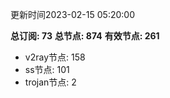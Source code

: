 更新时间2023-02-15 05:20:00

**总订阅: 73**
**总节点: 874**
**有效节点: 261**
- v2ray节点: 158
- ss节点: 101
- trojan节点: 2

